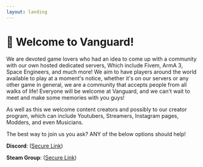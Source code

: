```yaml
---
layout: landing
---
```


# 👋 Welcome to Vanguard!

We are devoted game lovers who had an idea to come up with a community with our own hosted dedicated servers, Which include Fivem, ArmA 3, Space Engineers, and much more! We aim to have players around the world available to play at a moment's notice, whether it's on our servers or any other game in general, we are a community that accepts people from all walks of life! Everyone will be welcome at Vanguard, and we can't wait to meet and make some memories with you guys!

As well as this we welcome content creators and possibly to our creator program, which can include Youtubers, Streamers, Instagram pages, Modders, and even Musicians.

The best way to join us you ask? ANY of the below options should help!

**Discord**: ([Secure Link](https://discord.com/invite/Vgmmt3C))

**Steam Group**: ([Secure Link](https://steamcommunity.com/groups/vgnetworkx))

